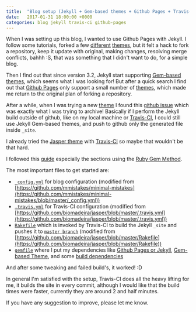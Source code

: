 ```yaml
---
title:  "Blog setup (Jekyll + Gem-based themes + Github Pages + Travis-CI)"
date:   2017-01-31 18:00:00 +0000
categories: blog jekyll travis-ci github-pages
---
```


When I was setting up this blog, I wanted to use Github Pages with Jekyll.
I follow some tutorials, forked a few [different](https://github.com/Huxpro/huxpro.github.io) [themes](https://biomadeira.github.io/jasper/), but it felt a hack to fork a repository, keep it update with original, making changes, resolving merge conflicts, bahhh :S, that was something that I didn't want to do, for a simple blog.

Then I find out that since version 3.2, Jekyll start supporting [Gem-based themes](http://jekyllrb.com/docs/themes/), which seems what I was looking for! But after a quick search I find out that [Github Pages](https://pages.github.com/) only support a small number of [themes](https://pages.github.com/themes/), which made me return to the original plan of forking a repository.

After a while, when I was trying a new [theme](https://github.com/mmistakes/minimal-mistakes) I found this [github issue](https://github.com/mmistakes/minimal-mistakes/issues/662) which was exactly what I was trying to archive!
Basically if I perform the Jekyll build outside of github, like on my local machine or [Travis-CI](https://travis-ci.org/), I could still use Jekyll Gem-based themes, and push to github only the generated file inside `_site`.

I already tried the [Jasper theme](https://biomadeira.github.io/jasper/) with [Travis-CI](https://travis-ci.org/) so maybe that wouldn't be that hard.

I followed this [guide](https://mmistakes.github.io/minimal-mistakes/docs/quick-start-guide/) especially the sections using the [Ruby Gem Method](https://mmistakes.github.io/minimal-mistakes/docs/quick-start-guide/#ruby-gem-method).

The most important files to get started are:
- [`_config.yml`](https://github.com/4brunu/4brunu.github.io/blob/source/_config.yml) for blog configuration (modified from [https://github.com/mmistakes/minimal-mistakes](https://github.com/mmistakes/minimal-mistakes/blob/master/_config.yml))
- [`.travis.yml`](https://github.com/4brunu/4brunu.github.io/blob/source/.travis.yml) for Travis-CI configuration (modified from [https://github.com/biomadeira/jasper/blob/master/.travis.yml](https://github.com/biomadeira/jasper/blob/master/.travis.yml))
- [`Rakefile`](https://github.com/4brunu/4brunu.github.io/blob/source/Rakefile) which is invoked by Travis-CI to build the Jekyll `_site` and pushes it to [`master branch`](https://github.com/4brunu/4brunu.github.io/tree/master) (modified from [https://github.com/biomadeira/jasper/blob/master/Rakefile](https://github.com/biomadeira/jasper/blob/master/Rakefile))
- [`gemfile`](https://github.com/4brunu/4brunu.github.io/blob/source/Gemfile) where I put my dependencies like [Github Pages or Jekyll](https://github.com/4brunu/4brunu.github.io/blob/source/Gemfile#L3-L4), [Gem-based Theme](https://github.com/4brunu/4brunu.github.io/blob/source/Gemfile#L8), and some [build dependencies](https://github.com/4brunu/4brunu.github.io/blob/source/Gemfile#L7)

And after some tweaking and failed build's, it worked! :D

In general I'm satisfied with the setup, Travis-CI does all the heavy lifting for me, it builds the site in every commit, although I would like that the build times were faster, currently they are around 2 and half minutes.

If you have any suggestion to improve, please let me know.
